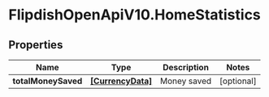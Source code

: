 # FlipdishOpenApiV10.HomeStatistics

## Properties
Name | Type | Description | Notes
------------ | ------------- | ------------- | -------------
**totalMoneySaved** | [**[CurrencyData]**](CurrencyData.md) | Money saved | [optional] 


